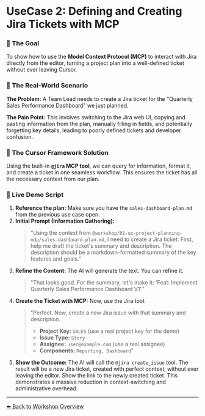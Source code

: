 
# UseCase 2: Defining and Creating Jira Tickets with MCP

### 🎯 The Goal
To show how to use the **Model Context Protocol (MCP)** to interact with Jira directly from the editor, turning a project plan into a well-defined ticket without ever leaving Cursor.

### 💼 The Real-World Scenario
**The Problem:** A Team Lead needs to create a Jira ticket for the "Quarterly Sales Performance Dashboard" we just planned.

**The Pain Point:** This involves switching to the Jira web UI, copying and pasting information from the plan, manually filling in fields, and potentially forgetting key details, leading to poorly defined tickets and developer confusion.

### 🚀 The Cursor Framework Solution
Using the built-in **`@jira` MCP tool**, we can query for information, format it, and create a ticket in one seamless workflow. This ensures the ticket has all the necessary context from our plan.

### 🤖 Live Demo Script
1.  **Reference the plan:** Make sure you have the `sales-dashboard-plan.md` from the previous use case open.
2.  **Initial Prompt (Information Gathering):**
    > "Using the context from `@workshop/01-uc-project-planning-mdp/sales-dashboard-plan.md`, I need to create a Jira ticket. First, help me draft the ticket's summary and description. The description should be a markdown-formatted summary of the key features and goals."
3.  **Refine the Content:** The AI will generate the text. You can refine it.
    > "That looks good. For the summary, let's make it: 'Feat: Implement Quarterly Sales Performance Dashboard V1'."
4.  **Create the Ticket with MCP:** Now, use the Jira tool.
    > "Perfect. Now, create a new Jira issue with that summary and description.
    > - **Project Key:** `SALES` (use a real project key for the demo)
    > - **Issue Type:** `Story`
    > - **Assignee:** `user@example.com` (use a real assignee)
    > - **Components:** `Reporting, Dashboard`"
5.  **Show the Outcome:** The AI will call the `@jira create_issue` tool. The result will be a new Jira ticket, created with perfect context, without ever leaving the editor. Show the link to the newly created ticket. This demonstrates a massive reduction in context-switching and administrative overhead.

---
[⬅️ Back to Workshop Overview](../README.md) 